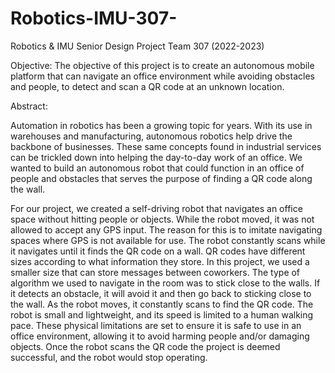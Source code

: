 # Robotics-IMU-307-
Robotics &amp; IMU Senior Design Project Team 307 (2022-2023)

Objective:
The objective of this project is to create an autonomous mobile platform that can navigate an office environment while avoiding obstacles and people, to detect and scan a QR code at an unknown location.

Abstract:

Automation in robotics has been a growing topic for years. With its use in warehouses and manufacturing, autonomous robotics help drive the backbone of businesses. These same concepts found in industrial services can be trickled down into helping the day-to-day work of an office. We wanted to build an autonomous robot that could function in an office of people and obstacles that serves the purpose of finding a QR code along the wall. 

For our project, we created a self-driving robot that navigates an office space without hitting people or objects. While the robot moved, it was not allowed to accept any GPS input. The reason for this is to imitate navigating spaces where GPS is not available for use. The robot constantly scans while it navigates until it finds the QR code on a wall. QR codes have different sizes according to what information they store. In this project, we used a smaller size that can store messages between coworkers. The type of algorithm we used to navigate in the room was to stick close to the walls. If it detects an obstacle, it will avoid it and then go back to sticking close to the wall. As the robot moves, it constantly scans to find the QR code. The robot is small and lightweight, and its speed is limited to a human walking pace. These physical limitations are set to ensure it is safe to use in an office environment, allowing it to avoid harming people and/or damaging objects. Once the robot scans the QR code the project is deemed successful, and the robot would stop operating.


